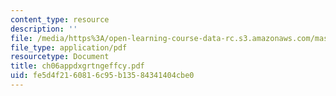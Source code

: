 ```yaml
---
content_type: resource
description: ''
file: /media/https%3A/open-learning-course-data-rc.s3.amazonaws.com/mas-450-holographic-imaging-spring-2003/fe5d4f2160816c95b13584341404cbe0_ch06appdxgrtngeffcy.pdf
file_type: application/pdf
resourcetype: Document
title: ch06appdxgrtngeffcy.pdf
uid: fe5d4f21-6081-6c95-b135-84341404cbe0
---
```


